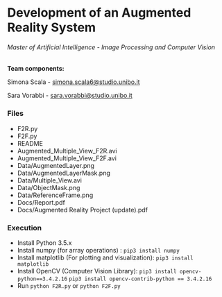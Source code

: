 # Development of an Augmented Reality System
###### Master of Artificial Intelligence - Image Processing and Computer Vision 

**Team components:**

Simona Scala - simona.scala6@studio.unibo.it

Sara Vorabbi - sara.vorabbi@studio.unibo.it

### Files
- F2R.py
- F2F.py
- README
- Augmented_Multiple_View_F2R.avi
- Augmented_Multiple_View_F2F.avi
- Data/AugmentedLayer.png
- Data/AugmentedLayerMask.png
- Data/Multiple_View.avi
- Data/ObjectMask.png
- Data/ReferenceFrame.png
- Docs/Report.pdf
- Docs/Augmented Reality Project (update).pdf


### Execution

- Install Python 3.5.x
- Install numpy (for array operations) :
`pip3 install numpy`
- Install matplotlib (For plotting and visualization): `pip3 install matplotlib`
- Install OpenCV (Computer Vision Library):
`pip3 install opencv-python==3.4.2.16`
`pip3 install opencv-contrib-python == 3.4.2.16`
- Run `python F2R.py` or `python F2F.py`
